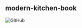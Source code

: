 ## modern-kitchen-book

![GitHub](https://img.shields.io/github/license/janmager/modern-kitchen-book)
